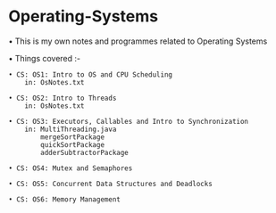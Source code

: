# Operating-Systems

• This is my own notes and programmes related to Operating Systems 

• Things covered :- 

    • CS: OS1: Intro to OS and CPU Scheduling	
        in: OsNotes.txt 

    • CS: OS2: Intro to Threads	
        in: OsNotes.txt 

    • CS: OS3: Executors, Callables and Intro to Synchronization	
        in: MultiThreading.java
            mergeSortPackage
            quickSortPackage
            adderSubtractorPackage

    • CS: OS4: Mutex and Semaphores
    
    • CS: OS5: Concurrent Data Structures and Deadlocks	
    
    • CS: OS6: Memory Management	
